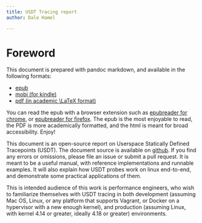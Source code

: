 ```yaml
---
title: USDT Tracing report
author: Dale Hamel

---
```


# Foreword

This document is prepared with pandoc markdown, and available in the following formats:

* [epub](http://blog.srvthe.net/usdt-report-doc/output/doc.epub)
* [mobi (for kindle)](http://blog.srvthe.net/usdt-report-doc/output/doc.mobi)
* [pdf (in academic \LaTeX format)](http://blog.srvthe.net/usdt-report-doc/output/doc.pdf)

You can read the epub with a browser extension such as [epubreader for chrome](https://chrome.google.com/webstore/detail/epubreader/jhhclmfgfllimlhabjkgkeebkbiadflb?hl=en), or [epubreader for firefox](https://addons.mozilla.org/en-CA/firefox/addon/epubreader/). The epub is the most enjoyable to read, the PDF is more academically formatted, and the html is meant for broad accessibility. Enjoy!

This document is an open-source report on Userspace Statically Defined Tracepoints (USDT). The document source is available on [github](https://github.com/dalehamel/usdt-report-doc). If you find any errors or omissions, please file an issue or submit a pull request. It is meant to be a useful manual, with reference implementations and runnable examples. It will also explain how USDT probes work on linux end-to-end, and demonstrate some practical applications of them.

This is intended audience of this work is performance engineers, who wish to familiarize themselves with USDT tracing in both development (assuming Mac OS, Linux, or any platform that supports Vagrant, or Docker on a hypervisor with a new enough kernel), and production (assuming Linux, with kernel 4.14 or greater, ideally 4.18 or greater) environments.

